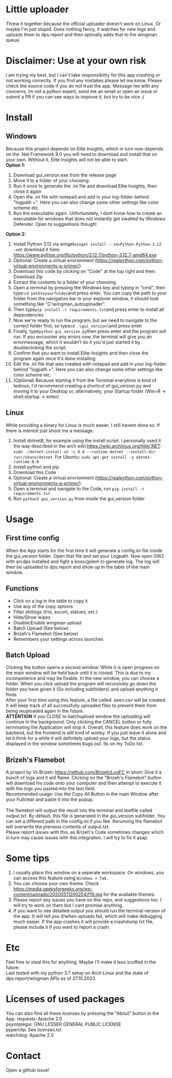 # Little uploader
Threw it together because the official uploader doesn't work on Linux. Or maybe I'm just stupid.
Does nothing fancy, it watches for new logs and uploads them to dps.report and then optinally adds that to the wingman queue.
# Disclaimer: Use at your own risk
I am trying my best, but I can't take responsibility for this app crashing or not working correctly. If you find any mistakes please let me know. Please check the source code if you do not trust the app. Message me with any concerns, Im not a python expert, send me an email or open an issue or submit a PR if you can see ways to improve it, but try to be nice :(
# Install
## Windows
Because this project depends on Elite Insights, which in turn now depends on the .Net Framework 8.0 you will need to download and install that on your own. Without it, Elite Insights will not be able to start.<br>
**Option 1:**
1. Download gui_version.exe from the release page
2. Move it to a folder of your choosing
3. Run it once to generate the .ini file and download Elite Insights, then close it again
4. Open the .ini file with notepad and add in your log-folder behind "logpath =". Here you can also change some other settings like color scheme etc.
5. Run the executable again.
Unfortunately, I dont know how to create an executable for windows that does not instantly get swatted by Windows Defender. Open to suggestions though!

**Option 2:**
1. Install Python 3.12 via winget```winget install --id=Python.Python.3.12  -e```or download it here: https://www.python.org/ftp/python/3.12.7/python-3.12.7-amd64.exe
2. Optional: Create a virtual envrionment (https://realpython.com/python-virtual-environments-a-primer/)
3. Download this code by clicking on "Code" at the top right and then: Download Zip
4. Extract the contents to a folder of your choosing
5. Open a terminal by pressing the Windows key and typing in "cmd", then type:```cd pathtoyourfolder```and press enter. You can copy the path to your folder from the navigation bar in your explorer window, it should look something like "C:\wingman_autouploader".
6. Then type```pip install -r requirements.txt```and press enter to install all dependencies
7. Now we're ready to run the program, but we need to navigate to the correct folder first, so type```cd .\gui_version\```and press enter 
8. Finally, type```python gui_version.py```then press enter and the program will run. If you encounter any errors now, the terminal will give you an errormessage, which it wouldn't do it you'd just started it by doubleclicking the script.
9. Confirm that you want to install Elite-Insights and then close the program again once it's done installing
10. Edit the .ini file that was created with notepad and add in your log-folder behind "logpath =". Here you can also change some other settings like color scheme etc.
11. (Optional) Because starting it from the Terminal everytime is kind of tedious, I'd recommend creating a shortcut of gui_version.py and moving it to your Desktop or, alternatively, your Startup folder (Win+R -> shell:startup -> enter)
## Linux
While providing a binary for Linux is much easier, I still havent done so. If there is interest just shoot me a message.
1. Install dotnet8, for example using the install script. I personally used it the way described in the arch wiki:https://wiki.archlinux.org/title/.NET: ```sudo ./dotnet-install.sh -c 8.0 --runtime dotnet --install-dir /usr/share/dotnet```.
For Ubuntu: ```sudo apt-get install -y dotnet-runtime-8.0```
2. Install python and pip
3. Download this Code
4. Optional: Create a virtual envrionment (https://realpython.com/python-virtual-environments-a-primer/)
5. Open a terminal and navigate to the Code, run ```pip install -r requirements.txt```
6. Run ```python3 gui_version.py``` from inside the gui_version folder
# Usage
## First time config
When the App starts for the first time it will generate a config.ini file inside the gui_version folder. Open that file and set your Logpath. Now open GW2 with arcdps installed and fight a boss/golem to generate  log. The log will then be uploaded to dps.report and show up in the table of the main window. 
## Functions
- Click on a log in the table to copy it
- Use any of the copy options
- Filter shitlogs (trio, escort, statues, etc.)
- Hide/Show wipes
- Disable/Enable wingman upload
- Batch Upload (See below)
- Brizeh's Flamebot (See below)
- Remembers your settings across launches
## Batch Upload
Clicking the button opens a second window. While it is open progress on the main window will be held back
until it is closed. This is due to my incompetence and may be fixable.
In the new window, you can choose a folder. When you click upload the program will recursively go down the
folder you have given it (So including subfolders) and upload anything it finds.<br>
After your first time using this feature, a file called .seen.csv will be created. It will keep track of all
successfully uploaded files to prevent them from being reuploaded again in the future.<br>
**ATTENTION**
If you CLOSE to batchupload window the uploading will continue in the background. Only clicking the CANCEL button or fully terminating the Application will stop it. Overall, this feature does work on the backend, but the frontend is still kind of wonky. If you just leave it alone and let it think for a while it will definitely upload your logs, but the status displayed in the window sometimes bugs out. Its on my ToDo list.
## Brizeh's Flamebot
A project by Vs Brizeh: https://github.com/Brizeh/LogFC
In short: Give it a bunch of logs and it will flame. Clicking on the "Brizeh's Flamebot" button will download his code onto your computer and then attempt to execute it with the logs you pasted into the text field.<br>
Recommended usage: Use the Copy All Button in the main Window after your Fullclear and paste it into the popup.<br><br>
The flamebot will output the result into the terminal and textfile called output.txt. By default, this file is generated in the gui_version subfolder. You can set a different path in the config.ini if you like. Rerunning the flamebot will overwrite the previous contents of output.txt. <br>
Please report issues with this, as Brizeh's Code sometimes changes which in turn may cause issues with this integration. I will try to fix it asap.
# Some tips
1. I usually place this window on a seperate workspace. On windows, you can access this feature using
```Windows + Tab```.
2. You can choose your own theme. Check https://media.geeksforgeeks.org/wp-content/uploads/20200511200254/f19.jpg for the available themes.
3. Please report any issues you have on this repo, and suggestions too. I will try to work on them but
I cant promise anything.
4. If you want to see detailed output you should run the terminal version of the app. It will tell you if/when uploads fail, which will make debugging much easier. If the app crashes it will provide a crashdump txt file, please include it if you want to report a crash.
# Etc
Feel free to steal this for anything. Maybe I'll make it less scuffed in the future.<br>
Last tested with my python 3.7 setup on Arch Linux and the state of dps.report/wingman APIs as of 27.10.2023.
# Licenses of used packages
You can also find all these licenses by pressing the "About" button in the App.
requests: Apache 2.0 <br>
psyimplegui: GNU LESSER GENERAL PUBLIC LICENSE<br>
pyperclip: See licenses.txt<br>
watchdog: Apache 2.0
# Contact
Open a github issue! 
